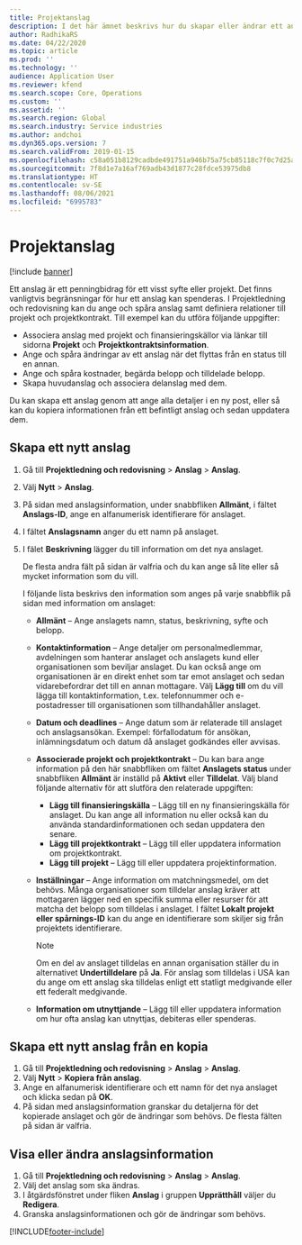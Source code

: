 ```yaml
---
title: Projektanslag
description: I det här ämnet beskrivs hur du skapar eller ändrar ett anslag.
author: RadhikaRS
ms.date: 04/22/2020
ms.topic: article
ms.prod: ''
ms.technology: ''
audience: Application User
ms.reviewer: kfend
ms.search.scope: Core, Operations
ms.custom: ''
ms.assetid: ''
ms.search.region: Global
ms.search.industry: Service industries
ms.author: andchoi
ms.dyn365.ops.version: 7
ms.search.validFrom: 2019-01-15
ms.openlocfilehash: c58a051b8129cadbde491751a946b75a75cb85118c7f0c7d25a06d322ffea596
ms.sourcegitcommit: 7f8d1e7a16af769adb43d1877c28fdce53975db8
ms.translationtype: HT
ms.contentlocale: sv-SE
ms.lasthandoff: 08/06/2021
ms.locfileid: "6995783"
---
```

# <a name="project-grants"></a>Projektanslag

[!include [banner](../includes/banner.md)]

Ett anslag är ett penningbidrag för ett visst syfte eller projekt. Det finns vanligtvis begränsningar för hur ett anslag kan spenderas. I Projektledning och redovisning kan du ange och spåra anslag samt definiera relationer till projekt och projektkontrakt. Till exempel kan du utföra följande uppgifter:

- Associera anslag med projekt och finansieringskällor via länkar till sidorna **Projekt** och **Projektkontraktsinformation**.
- Ange och spåra ändringar av ett anslag när det flyttas från en status till en annan.
- Ange och spåra kostnader, begärda belopp och tilldelade belopp.
- Skapa huvudanslag och associera delanslag med dem.

Du kan skapa ett anslag genom att ange alla detaljer i en ny post, eller så kan du kopiera informationen från ett befintligt anslag och sedan uppdatera dem.

## <a name="create-a-new-grant"></a>Skapa ett nytt anslag

1. Gå till **Projektledning och redovisning** \> **Anslag** \> **Anslag**.
2. Välj **Nytt** \> **Anslag**.
3. På sidan med anslagsinformation, under snabbfliken **Allmänt**, i fältet **Anslags-ID**, ange en alfanumerisk identifierare för anslaget.
4. I fältet **Anslagsnamn** anger du ett namn på anslaget.
5. I fälet **Beskrivning** lägger du till information om det nya anslaget.

    De flesta andra fält på sidan är valfria och du kan ange så lite eller så mycket information som du vill.

    I följande lista beskrivs den information som anges på varje snabbflik på sidan med information om anslaget:

    - **Allmänt** – Ange anslagets namn, status, beskrivning, syfte och belopp.
    - **Kontaktinformation** – Ange detaljer om personalmedlemmar, avdelningen som hanterar anslaget och anslagets kund eller organisationen som beviljar anslaget. Du kan också ange om organisationen är en direkt enhet som tar emot anslaget och sedan vidarebefordrar det till en annan mottagare. Välj **Lägg till** om du vill lägga till kontaktinformation, t.ex. telefonnummer och e-postadresser till organisationen som tillhandahåller anslaget.
    - **Datum och deadlines** – Ange datum som är relaterade till anslaget och anslagsansökan. Exempel: förfallodatum för ansökan, inlämningsdatum och datum då anslaget godkändes eller avvisas.
    - **Associerade projekt och projektkontrakt** – Du kan bara ange information på den här snabbfliken om fältet **Anslagets status** under snabbfliken **Allmänt** är inställd på **Aktivt** eller **Tilldelat**. Välj bland följande alternativ för att slutföra den relaterade uppgiften:

        - **Lägg till finansieringskälla** – Lägg till en ny finansieringskälla för anslaget. Du kan ange all information nu eller också kan du använda standardinformationen och sedan uppdatera den senare.
        - **Lägg till projektkontrakt** – Lägg till eller uppdatera information om projektkontrakt.
        - **Lägg till projekt** – Lägg till eller uppdatera projektinformation.

    - **Inställningar** – Ange information om matchningsmedel, om det behövs. Många organisationer som tilldelar anslag kräver att mottagaren lägger ned en specifik summa eller resurser för att matcha det belopp som tilldelas i anslaget. I fältet **Lokalt projekt eller spårnings-ID** kan du ange en identifierare som skiljer sig från projektets identifierare.

        > [!NOTE]
        > Om en del av anslaget tilldelas en annan organisation ställer du in alternativet **Undertilldelare** på **Ja**. För anslag som tilldelas i USA kan du ange om ett anslag ska tilldelas enligt ett statligt medgivande eller ett federalt medgivande.

    - **Information om utnyttjande** – Lägg till eller uppdatera information om hur ofta anslag kan utnyttjas, debiteras eller spenderas.

## <a name="create-a-new-grant-from-a-copy"></a>Skapa ett nytt anslag från en kopia

1. Gå till **Projektledning och redovisning** \> **Anslag** \> **Anslag**.
2. Välj **Nytt** \> **Kopiera från anslag**.
3. Ange en alfanumerisk identifierare och ett namn för det nya anslaget och klicka sedan på **OK**.
4. På sidan med anslagsinformation granskar du detaljerna för det kopierade anslaget och gör de ändringar som behövs. De flesta fälten på sidan är valfria.

## <a name="view-or-modify-grant-details"></a>Visa eller ändra anslagsinformation

1. Gå till **Projektledning och redovisning** \> **Anslag** \> **Anslag**.
2. Välj det anslag som ska ändras.
3. I åtgärdsfönstret under fliken **Anslag** i gruppen **Upprätthåll** väljer du **Redigera**.
4. Granska anslagsinformationen och gör de ändringar som behövs.


[!INCLUDE[footer-include](../includes/footer-banner.md)]